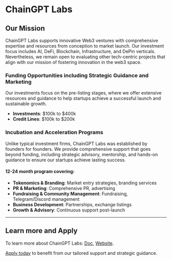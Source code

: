 # ChainGPT Labs

## Our Mission

ChainGPT Labs supports innovative Web3 ventures with comprehensive expertise and resources from conception to market launch. Our investment focus includes AI, DeFi, Blockchain, Infrastructure, and DePin verticals. Nevertheless, we remain open to evaluating other tech-centric projects that align with our mission of fostering innovation in the web3 space.

### Funding Opportunities including Strategic Guidance and Marketing

Our investments focus on the pre-listing stages, where we offer extensive resources and guidance to help startups achieve a successful launch and sustainable growth.

* **Investments**: $100k to $400k
* **Credit Lines**: $100k to $200k

### Incubation and Acceleration Programs

Unlike typical investment firms, ChainGPT Labs was established by founders for founders. We provide comprehensive support that goes beyond funding, including strategic advisory, mentorship, and hands-on guidance to ensure our startups achieve lasting success.

#### 12-24 month program covering:

* **Tokenomics & Branding**: Market entry strategies, branding services
* **PR & Marketing**: Comprehensive PR, advertising
* **Fundraising & Community Management**: Fundraising, Telegram/Discord management
* **Business Development**: Partnerships, exchange listings
* **Growth & Advisory**: Continuous support post-launch



***

## Learn more and Apply

To learn more about ChainGPT Labs: [Doc](../../our-ecosystem/chaingpt-labs/), [Website](https://labs.chaingpt.org/).

[Apply today](https://labs.chaingpt.org/) to benefit from our tailored support and strategic guidance.
